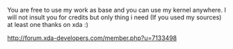 You are free to use my work as base and you can use my kernel anywhere. I will not insult you for credits  but only thing i need (If you used my sources) at least one thanks on xda :)

http://forum.xda-developers.com/member.php?u=7133498
